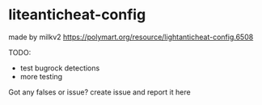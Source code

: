 # liteanticheat-config
made by milkv2
https://polymart.org/resource/lightanticheat-config.6508


TODO:
- test bugrock detections
- more testing


Got any falses or issue? create issue and report it here  
